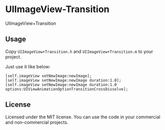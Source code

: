 UIImageView-Transition
======================

UIImageView+Transition


## Usage

Copy `UIImageView+Transition.h` and `UIImageView+Transition.m` to your project. 

Just use it like below:

```
[self.imageView setNewImage:newImage];
[self.imageView setNewImage:newImage duration:1.0];
[self.imageView setNewImage:newImage duration:1.0 options:UIViewAnimationOptionTransitionCrossDissolve];
```



## License

Licensed under the MIT license. You can use the code in your commercial and non-commercial projects.